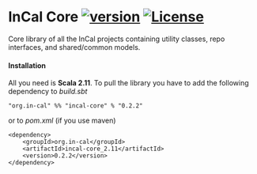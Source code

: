 # InCal Core [![version](https://img.shields.io/badge/version-0.2.2-green.svg)](https://in-cal.org) [![License](https://img.shields.io/badge/License-Apache%202.0-lightgrey.svg)](https://www.apache.org/licenses/LICENSE-2.0)

Core library of all the InCal projects containing utility classes, repo interfaces, and shared/common models.

#### Installation

All you need is **Scala 2.11**. To pull the library you have to add the following dependency to *build.sbt*

```
"org.in-cal" %% "incal-core" % "0.2.2"
```

or to *pom.xml* (if you use maven)

```
<dependency>
    <groupId>org.in-cal</groupId>
    <artifactId>incal-core_2.11</artifactId>
    <version>0.2.2</version>
</dependency>
```